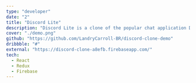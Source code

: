 ```yaml
---
type: "developer"
date: "2"
title: "Discord Lite"
description: "Discord Lite is a clone of the popular chat application Discord, created with the goal of learning how to utilize Firebase Firestore."
cover: "./demo.png"
github: "https://github.com/LandryCarroll-BR/discord-clone-demo"
dribbble: "#"
external: "https://discord-clone-a8efb.firebaseapp.com/"
tech:
  - React
  - Redux
  - Firebase
---
```

